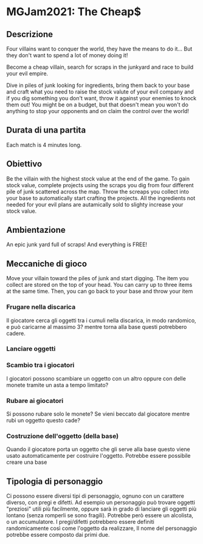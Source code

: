 ﻿# MGJam2021: The Cheap$
## Descrizione
Four villains want to conquer the world, they have the means to do it... But they don't want to spend a lot of money doing it!

Become a cheap villain, search for scraps in the junkyard and race to build your evil empire.

Dive in piles of junk looking for ingredients, bring them back to your base and craft what you need to raise the stock valute of your evil company and if you dig something you don't want, throw it against your enemies to knock them out! You might be on a budget, but that doesn't mean you won't do anything to stop your opponents and on claim the control over the world!
## Durata di una partita
Each match is 4 minutes long.
## Obiettivo
Be the villain with the highest stock value at the end of the game. To gain stock value, complete projects using the scraps you dig from four different pile of junk scattered across the map. Throw the screaps you collect into your base to automatically start crafting the projects. All the ingredients not needed for your evil plans are autamically sold to slighty increase your stock value.
## Ambientazione 
An epic junk yard full of scraps! And everything is FREE!
## Meccaniche di gioco
Move your villain toward the piles of junk and start digging. The item you collect are stored on the top of your head. You can carry up to three items at the same time. Then, you can go back to your base and throw your item
### Frugare nella discarica
Il giocatore cerca gli oggetti tra i cumuli nella discarica, in modo randomico, e può caricarne al massimo 3? mentre torna alla base questi potrebbero cadere. 
### Lanciare oggetti
### Scambio tra i giocatori
I giocatori possono scambiare un oggetto con un altro oppure con delle monete tramite un asta a tempo limitato?
### Rubare ai giocatori
Si possono rubare solo le monete? Se vieni beccato dal giocatore mentre rubi un oggetto questo cade?
### Costruzione dell'oggetto (della base)
Quando il giocatore porta un oggetto che gli serve alla base questo viene usato automaticamente per costruire l'oggetto. Potrebbe essere possibile creare una base
## Tipologia di personaggio
Ci possono essere diversi tipi di personaggio, ognuno con un carattere diverso, con pregi e difetti. Ad esempio un personaggio può trovare oggetti "preziosi" utili più facilmente, oppure sarà in grado di lanciare gli oggetti più lontano (senza romperli se sono fragili). Potrebbe però essere un alcolista, o un accumulatore. I pregi/difetti potrebbero essere definiti randomicamente così come l'oggetto da realizzare, Il nome del personaggio potrebbe essere composto dai primi due.
